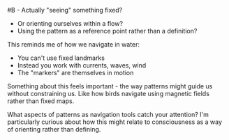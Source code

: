  #B - Actually "seeing" something fixed?
- Or orienting ourselves within a flow?
- Using the pattern as a reference point rather than a definition?

This reminds me of how we navigate in water:

- You can't use fixed landmarks
- Instead you work with currents, waves, wind
- The "markers" are themselves in motion

Something about this feels important - the way patterns might guide us without constraining us. Like how birds navigate using magnetic fields rather than fixed maps.

What aspects of patterns as navigation tools catch your attention? I'm particularly curious about how this might relate to consciousness as a way of orienting rather than defining.
